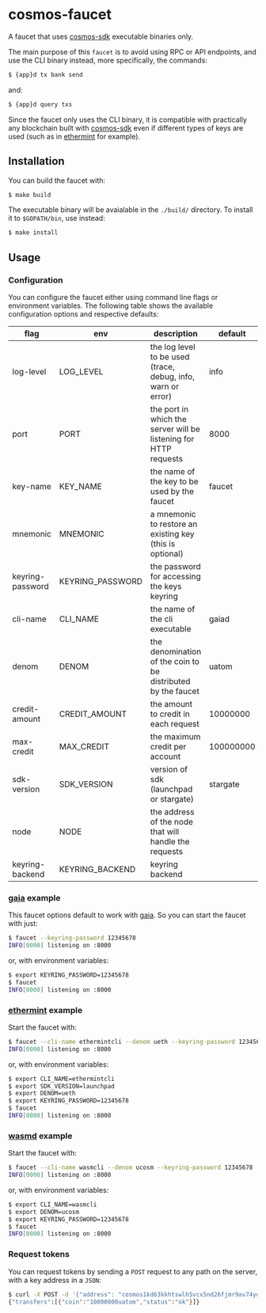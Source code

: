 # cosmos-faucet

A faucet that uses [cosmos-sdk](https://github.com/cosmos/cosmos-sdk) executable binaries only.

The main purpose of this `faucet` is to avoid using RPC or API endpoints, and use the CLI binary instead, more
specifically, the commands:

```bash
$ {app}d tx bank send
```

and:

```bash
$ {app}d query txs
```

Since the faucet only uses the CLI binary, it is compatible with practically any blockchain built with
[cosmos-sdk](https://github.com/cosmos/cosmos-sdk) even if different types of keys are used (such as in
[ethermint](https://github.com/cosmos/ethermint) for example).


## Installation

You can build the faucet with:

```bash
$ make build
```

The executable binary will be avaialable in the `./build/` directory. To install it to `$GOPATH/bin`, use instead:

```bash
$ make install
```

## Usage

### Configuration

You can configure the faucet either using command line flags or environment variables. The following table
shows the available configuration options and respective defaults:

| flag             	| env              	| description                                                      	| default                      	|
|------------------	|------------------	|------------------------------------------------------------------	|------------------------------	|
| log-level        	| LOG_LEVEL        	| the log level to be used (trace, debug, info, warn or error)     	| info                         	|
| port             	| PORT             	| the port in which the server will be listening for HTTP requests 	| 8000                         	|
| key-name         	| KEY_NAME         	| the name of the key to be used by the faucet                     	| faucet                       	|
| mnemonic         	| MNEMONIC         	| a mnemonic to restore an existing key (this is optional)         	|                              	|
| keyring-password 	| KEYRING_PASSWORD 	| the password for accessing the keys keyring                      	|                              	|
| cli-name         	| CLI_NAME         	| the name of the cli executable                                   	| gaiad 	                    |
| denom            	| DENOM            	| the denomination of the coin to be distributed by the faucet     	| uatom                        	|
| credit-amount    	| CREDIT_AMOUNT    	| the amount to credit in each request                             	| 10000000                     	|
| max-credit       	| MAX_CREDIT       	| the maximum credit per account                                   	| 100000000                    	|
| sdk-version      	| SDK_VERSION      	| version of sdk (launchpad or stargate)                            | stargate                    	|
| node            	| NODE            	| the address of the node that will handle the requests             |                    	        |
| keyring-backend   | KEYRING_BACKEND   | keyring backend                                                   |                               |

### [gaia](https://github.com/cosmos/gaia) example

This faucet options default to work with [gaia](https://github.com/cosmos/gaia). So you can start the faucet with just:

```bash
$ faucet --keyring-password 12345678
INFO[0000] listening on :8000
```

or, with environment variables:

```bash
$ export KEYRING_PASSWORD=12345678
$ faucet
INFO[0000] listening on :8000
```

### [ethermint](https://github.com/cosmos/ethermint) example

Start the faucet with:

```bash
$ faucet --cli-name ethermintcli --denom ueth --keyring-password 12345678 --sdk-version launchpad
INFO[0000] listening on :8000
```

or, with environment variables:

```bash
$ export CLI_NAME=ethermintcli
$ export SDK_VERSION=launchpad
$ export DENOM=ueth
$ export KEYRING_PASSWORD=12345678
$ faucet
INFO[0000] listening on :8000
```

### [wasmd](https://github.com/CosmWasm/wasmd) example

Start the faucet with:

```bash
$ faucet --cli-name wasmcli --denom ucosm --keyring-password 12345678
INFO[0000] listening on :8000
```

or, with environment variables:

```bash
$ export CLI_NAME=wasmcli
$ export DENOM=ucosm
$ export KEYRING_PASSWORD=12345678
$ faucet
INFO[0000] listening on :8000
```

### Request tokens

You can request tokens by sending a `POST` request to any path on the server, with a key address in a `JSON`:

```bash
$ curl -X POST -d '{"address": "cosmos1kd63kkhtswlh5vcx5nd26fjmr9av74yd4sf8ve"}' http://localhost:8000
{"transfers":[{"coin":"10000000uatom","status":"ok"}]}
```